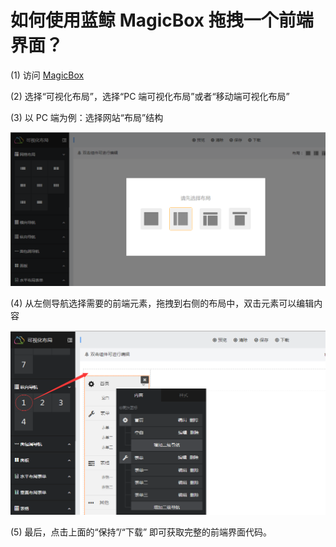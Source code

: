 # 如何使用蓝鲸 MagicBox 拖拽一个前端界面？

(1) 访问 [MagicBox](http://magicbox.bk.tencent.com/)

(2) 选择“可视化布局”，选择“PC 端可视化布局”或者“移动端可视化布局”

(3) 以 PC 端为例：选择网站“布局”结构

![](../assets/image063.png)

(4) 从左侧导航选择需要的前端元素，拖拽到右侧的布局中，双击元素可以编辑内容

![](../assets/image064.png)

(5) 最后，点击上面的“保持”/“下载” 即可获取完整的前端界面代码。
